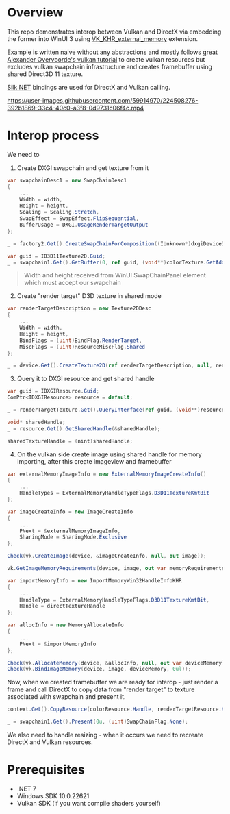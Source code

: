 # Overview

This repo demonstrates interop between Vulkan and DirectX via embedding the former into WinUI 3 using [VK_KHR_external_memory](https://registry.khronos.org/vulkan/specs/1.3-extensions/man/html/VK_KHR_external_memory.html) extension. 

Example is written naive without any abstractions and mostly follows great [Alexander Overvoorde's vulkan tutorial](https://vulkan-tutorial.com) to create vulkan resources but excludes vulkan swapchain infrastructure and creates framebuffer using shared Direct3D 11 texture.

[Silk.NET](https://github.com/dotnet/Silk.NET) bindings are used for DirectX and Vulkan calling.

https://user-images.githubusercontent.com/59914970/224508276-392b1869-33c4-40c0-a3f8-0d9731c06f4c.mp4

# Interop process

We need to

1. Create DXGI swapchain and get texture from it

```csharp
var swapchainDesc1 = new SwapChainDesc1
{
    ...
    Width = width,
    Height = height,
    Scaling = Scaling.Stretch,
    SwapEffect = SwapEffect.FlipSequential,
    BufferUsage = DXGI.UsageRenderTargetOutput
};

_ = factory2.Get().CreateSwapChainForComposition((IUnknown*)dxgiDevice3.Handle, ref swapchainDesc1, null, swapchain1.GetAddressOf());

var guid = ID3D11Texture2D.Guid;
_ = swapchain1.Get().GetBuffer(0, ref guid, (void**)colorTexture.GetAddressOf());
```

>Width and height received from WinUI SwapChainPanel element which must accept our swapchain

2. Create "render target" D3D texture in shared mode

```csharp
var renderTargetDescription = new Texture2DDesc
{
    ...
    Width = width,
    Height = height,
    BindFlags = (uint)BindFlag.RenderTarget,
    MiscFlags = (uint)ResourceMiscFlag.Shared
};

_ = device.Get().CreateTexture2D(ref renderTargetDescription, null, renderTargetTexture.GetAddressOf());
```

3. Query it to DXGI resource and get shared handle

```csharp
var guid = IDXGIResource.Guid;
ComPtr<IDXGIResource> resource = default;

_ = renderTargetTexture.Get().QueryInterface(ref guid, (void**)resource.GetAddressOf());

void* sharedHandle;
_ = resource.Get().GetSharedHandle(&sharedHandle);

sharedTextureHandle = (nint)sharedHandle;
```

4. On the vulkan side create image using shared handle for memory importing, after this create imageview and framebuffer

```csharp
var externalMemoryImageInfo = new ExternalMemoryImageCreateInfo()
{
    ...
    HandleTypes = ExternalMemoryHandleTypeFlags.D3D11TextureKmtBit
};

var imageCreateInfo = new ImageCreateInfo
{
    ...
    PNext = &externalMemoryImageInfo,
    SharingMode = SharingMode.Exclusive
};

Check(vk.CreateImage(device, &imageCreateInfo, null, out image));

vk.GetImageMemoryRequirements(device, image, out var memoryRequirements);

var importMemoryInfo = new ImportMemoryWin32HandleInfoKHR
{
    ...
    HandleType = ExternalMemoryHandleTypeFlags.D3D11TextureKmtBit,
    Handle = directTextureHandle
};

var allocInfo = new MemoryAllocateInfo
{
    ...
    PNext = &importMemoryInfo
};

Check(vk.AllocateMemory(device, &allocInfo, null, out var deviceMemory));
Check(vk.BindImageMemory(device, image, deviceMemory, 0ul));
```

Now, when we created framebuffer we are ready for interop - just render a frame and call DirectX to copy data from "render target" to texture associated with swapchain and present it.

```csharp
context.Get().CopyResource(colorResource.Handle, renderTargetResource.Handle);

_ = swapchain1.Get().Present(0u, (uint)SwapChainFlag.None);
```

We also need to handle resizing - when it occurs we need to recreate DirectX and Vulkan resources.

# Prerequisites
* .NET 7
* Windows SDK 10.0.22621
* Vulkan SDK (if you want compile shaders yourself)
